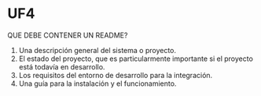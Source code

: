 # UF4
QUE DEBE CONTENER UN README?
1. Una descripción general del sistema o proyecto.
2. El estado del proyecto, que es particularmente importante si el proyecto está todavía en desarrollo.
3. Los requisitos del entorno de desarrollo para la integración.
4. Una guía para la instalación y el funcionamiento.
